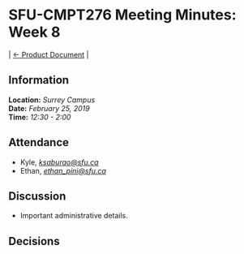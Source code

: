 # SFU-CMPT276 Meeting Minutes: Week 8

| [<- Product Document](../Product-Document.md) |

## Information

**Location:** *Surrey Campus*  
**Date:** *February 25, 2019*  
**Time:** *12:30 - 2:00*

## Attendance

- Kyle, *ksaburao@sfu.ca*
- Ethan, *ethan_pini@sfu.ca*

## Discussion

- Important administrative details.

## Decisions

